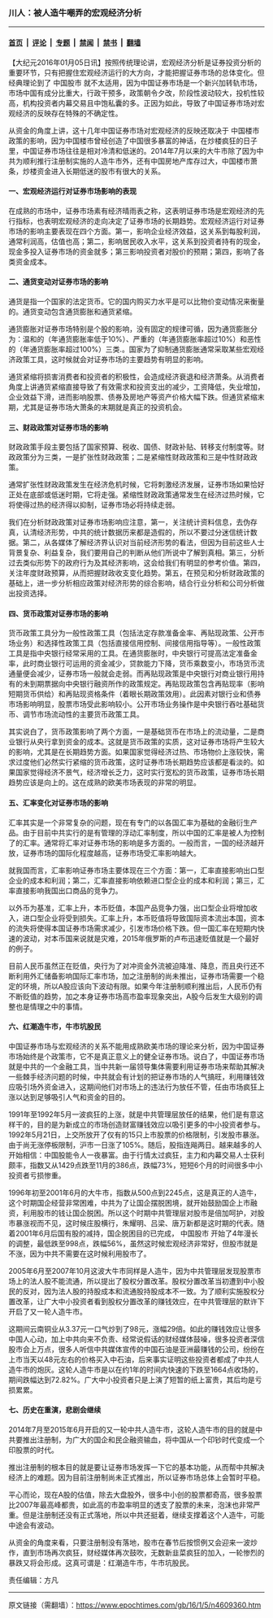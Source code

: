 ### 川人：被人造牛嘲弄的宏观经济分析

---

#### [首页](../../../..?n4609360) &nbsp;|&nbsp; [评论](../../../../../epoch-comment?n4609360) &nbsp;|&nbsp; [专题](../../../../../epoch-special?n4609360) &nbsp;|&nbsp; [禁闻](../../../../../epoch-news?n4609360) &nbsp;|&nbsp; [禁书](../../../../../books?n4609360) &nbsp;|&nbsp; [翻墙](https://github.com/gfw-breaker/nogfw/blob/master/README.md?n4609360)


<div class="post_content" id="artbody" itemprop="articleBody">
 <!-- article content begin -->
 <p>
  【大纪元2016年01月05日讯】按照传统理论讲，宏观经济分析是证券投资分析的重要环节，只有把握住宏观经济运行的大方向，才能把握证券市场的总体变化。但经典理论到了
  <ok href="https://www.epochtimes.com/gb/tag/%E4%B8%AD%E5%9B%BD%E8%82%A1%E5%B8%82.html">
   中国股市
  </ok>
  就不太适用，因为中国证券市场是一个新兴加转轨市场，市场中国有成分比重大，行政干预多，政策朝令夕改，阶段性波动较大，投机性较高，机构投资者内幕交易且中饱私囊的多。正因为如此，导致了中国证券市场对宏观经济的反映存在特殊的不确定性。
 </p>
 <p>
  从资金的角度上讲，这十几年中国证券市场对宏观经济的反映还取决于
  <ok href="https://www.epochtimes.com/gb/tag/%E4%B8%AD%E5%9B%BD%E6%A5%BC%E5%B8%82.html">
   中国楼市
  </ok>
  政策的影响，因为中国楼市曾经创造了中国很多暴富的神话，在炒楼疯狂的日子里，中国证券市场往往是相对冷清和低迷的。2014年7月以来的大牛市除了因为中共为顺利推行注册制实施的人造牛市外，还有中国房地产库存过大，中国楼市萧条，炒楼资金进入长期低迷的股市有很大的关系。
 </p>
 <p>
  <h4>
   一、宏观经济运行对证券市场影响的表现
  </h4>
  <p>
   在成熟的市场中，证券市场素有经济晴雨表之称，这表明证券市场是宏观经济的先行指标，也表明宏观经济的走向决定了证券市场的长期趋势。宏观经济运行对证券市场的影响主要表现在四个方面。第一，影响企业经济效益，这关系到每股利润，通常利润高，估值也高；第二，影响居民收入水平，这关系到投资者持有的现金，现金多投入证券市场的资金就多；第三影响投资者对股价的预期；第四，影响了各类资金成本。
  </p>
  <p>
   <h4>
    二、通货变动对证券市场的影响
   </h4>
   <p>
    通货是指一个国家的法定货币。它的国内购买力水平是可以比物价变动情况来衡量的。通货变动包含通货膨胀和通货紧缩。
   </p>
   <p>
    通货膨胀对证券市场特别是个股的影响，没有固定的规律可循，因为通货膨胀分为：温和的（年通货膨胀率低于10%）、严重的（年通货膨胀率超过10%）和恶性的（年通货膨胀率超过100%）三类.。国家为了抑制通货膨胀通常采取某些宏观经济政策工具，这时候就会对证券市场的主要趋势有明显的影响。
   </p>
   <p>
    通货紧缩将损害消费者和投资者的积极性，会造成经济衰退和经济萧条。从消费者角度上讲通货紧缩直接导致了有效需求和投资支出的减少，工资降低，失业增加，企业效益下滑，进而影响股票、债券及房地产等资产价格大幅下跌。但通货紧缩末期，尤其是证券市场大萧条的末期就是真正的投资机会。
   </p>
   <p>
    <h4>
     三、财政政策对证券市场的影响
    </h4>
    <p>
     财政政策手段主要包括了国家预算、税收、国债、财政补贴、转移支付制度等。财政政策分为三类，一是扩张性财政政策；二是紧缩性财政政策和三是中性财政政策。
    </p>
    <p>
     通常扩张性财政政策发生在经济危机时候，它将刺激经济发展，证券市场如果恰好正处在底部或低迷时期，它将走强。紧缩性财政政策通常发生在经济过热时候，它将使得过热的经济得以抑制，证券市场必将持续走弱。
    </p>
    <p>
     我们在分析财政政策对证券市场影响应注意，第一，关注统计资料信息，去伪存真，认清经济形势，中共的统计数据历来都是造假的，所以不要过分迷信统计数据。第二，从各媒体了解经济界认识对当前经济形势的看法，但因为目前这些人士背景复杂、利益复杂，我们要用自己的判断从他们所说中了解到真相。第三，分析过去类似形势下的政府行为及其经济影响，这会给我们有明显的参考价值。第四，关注年度财政预算，从而把握财政收支变化趋势。第五，在预见和分析财政政策的基础上，进一步分析相应政策对经济形势的综合影响，结合行业分析和公司分析做出投资选择。
    </p>
    <p>
     <h4>
      四、货币政策对证券市场的影响
     </h4>
     <p>
      货币政策工具分为一般性政策工具（包括法定存款准备金率、再贴现政策、公开市场业务）和选择性政策工具（包括直接信用控制、间接信用指导等）。一般性政策工具是指中央银行经常采用的工具。在通货膨胀时，中央银行可提高法定准备金率，此时商业银行可运用的资金减少，贷款能力下降，货币乘数变小，市场货币流通量便会减少，证券市场一般就会走弱。而再贴现政策是中央银行对商业银行用持有的未到期票据向中央银行融资所作的政策规定。再贴现政策包含再贴现率（影响短期货币供给）和再贴现资格条件（着眼长期政策效用）。此因素对银行业和债券市场影响明显，股票市场受此影响较小。公开市场业务操作是中央银行吞吐基础货币、调节市场流动性的主要货币政策工具。
     </p>
     <p>
      其实说白了，货币政策影响了两个方面，一是基础货币在市场上的流动量，二是商业银行从央行拿到资金的成本。这就是货币政策的实质，这对证券市场将产生较大的影响，尤其是在长期趋势方面。如果国家觉得经济过热、市场物价上涨较快，需求过度他们必然实行紧缩的货币政策，这时证券市场长期趋势应该都是看淡的。如果国家觉得经济不景气，经济增长乏力，这时实行宽松的货币政策，证券市场长期趋势应该是向上的。这在成熟的欧美市场表现的非常的明显。
     </p>
     <p>
      <h4>
       五、汇率变化对证券市场的影响
      </h4>
      <p>
       汇率其实是一个非常复杂的问题，现在有专门的以各国汇率为基础的金融衍生产品。由于目前中共实行的是有管理的浮动汇率制度，所以中国的汇率是被人为控制了的汇率。通常将汇率对证券市场的影响是多方面的。一般而言，一国的经济越开放，证券市场的国际化程度越高，证券市场受汇率影响越大。
      </p>
      <p>
       就我国而言，汇率影响证券市场主要体现在三个方面：第一，汇率直接影响出口型企业的成本和利润；第二，汇率直接影响依赖进口型企业的成本和利润；第三，汇率直接影响我国出口商品的竞争力。
      </p>
      <p>
       以外币为基准，汇率上升，本币贬值，本国产品竞争力强，出口型企业将增加收入，进口型企业将受到损失。汇率上升，本币贬值将导致国际资本流出本国，资本的流失将使得本国证券市场需求减少，引发市场价格下跌。但一国汇率在短期内快速的波动，对本币国来说就是灾难，2015年俄罗斯的卢布迅速贬值就是一个最好的例子。
      </p>
      <p>
       目前人民币虽然正在贬值，央行为了对冲资金外流被迫降准、降息，而且央行还不断利用外汇储备影响国际汇率市场，加之注册制的尚未推出，证券市场需要一个稳定的环境，所以A股应该向下波动有限。如果今年注册制顺利推出后，人民币仍有不断贬值的趋势，加之本身证券市场高市盈率现象突出，A股今后发生大级别的调整也是情理之中的事情。
      </p>
      <p>
       <h4>
        六、红潮造牛市，牛市坑股民
       </h4>
       <p>
        中国证券市场与宏观经济的关系不能用成熟欧美市场的理论来分析，因为中国证券市场始终是个政策市，它不是真正意义上的健全证券市场。说白了，中国证券市场就是中共的一个金融工具，当中共新一届领导集体需要利用证券市场来帮助其解决一些棘手经济问题的时候，中共就会有计划的把证券市场的人气搞旺，利用赚钱效应吸引场外资金进入，这期间他们对市场上的违法行为放任不管，任由市场疯狂上涨以达到足够吸引人气和资金的目的。
       </p>
       <p>
        1991年至1992年5月一波疯狂的上涨，就是中共管理层放任的结果，他们是有意这样干的，目的是为新成立的市场创造财富赚钱效应以吸引更多的中小投资者参与。1992年5月21日，上交所放开了仅有的15只上市股票的价格限制，引发股市暴涨。由于尚无涨停板限制，沪市一日涨了105%。随后，股指连飚两日。越来越多的人开始相信：中国股能令人一夜暴富。由于行情太过疯狂，主力和内幕交易人士获利颇丰，指数又从1429点跌至11月的386点，跌幅73%，短短6个月的时间很多中小投资者亏损惨重。
       </p>
       <p>
        1996年初至2001年6月的大牛市，指数从500点到2245点，这是真正的人造牛，这个时期国企经营非常困难，中共为了让国企摆脱困境，就开始鼓励国企上市融资，利用股市的钱让国企脱困。所以这个时期中共管理层对股市是倍加呵护，对股市暴涨视而不见，这时候庄股横行，朱耀明、吕梁、唐万新都是这时期的代表。随着2001年6月后国有股的减持，国企脱困目的已完成，
        <ok href="https://www.epochtimes.com/gb/tag/%E4%B8%AD%E5%9B%BD%E8%82%A1%E5%B8%82.html">
         中国股市
        </ok>
        开始了4年漫长的调整，最低跌至998点，跌幅56%，虽然这时候宏观经济非常好，但股市就是不涨，因为中共不需要在这时候利用股市了。
       </p>
       <p>
        2005年6月至2007年10月这波大牛市同样是人造牛，因为中共管理层发现股票市场上的法人股不能流通，所以提出了股权分置改革。股权分置改革当初遭到中小股民的反对，因为法人股的持股成本和流通股持股成本不一致。为了顺利实施股权分置改革，让广大中小投资者看到股权分置改革的赚钱效应，在中共管理层的默许下开启了又一轮人造牛市。
       </p>
       <p>
        这期间云南铜业从3.37元一口气炒到了98元，涨幅29倍。如此的赚钱效应让很多中国人心动，加上中共向来不负责、经常说假话的财经媒体鼓噪，很多投资者深信股市会上万点，很多人听信中共媒体宣传的中国石油是亚洲最赚钱的公司，纷纷在上市当天以48元左右的价格买入中石油，后来事实证明这些投资者都成了中共人造牛市的炮灰。这轮人造牛市是以在约1年的时间内快速的下跌至1664点收场的，期间跌幅达到72.82%。广大中小投资者只是上演了短暂的纸上富贵，其后均是亏损累累。
       </p>
       <p>
        <h4>
         七、历史在重演，悲剧会继续
        </h4>
        <p>
         2014年7月至2015年6月开启的又一轮中共人造牛市，这轮人造牛市的目的就是中共要推出注册制，为广大的国企和民企融资输血，将中国从一个印钞时代变成一个印股票的时代。
        </p>
        <p>
         推出注册制的根本目的就是要让证券市场发挥一下它的基本功能，从而帮中共解决经济上的难题。因为目前注册制尚未正式推出，所以证券市场总体上会暂时平稳。
        </p>
        <p>
         平心而论，现在A股的估值，除去大盘股外，很多中小创的股票都奇高，很多股票比2007年最高峰都贵，如此高的市盈率明显的透支了股票的未来，泡沫也非常严重。但是注册制还没有正式落地，所以中共还挺着，继续支撑着这个人造牛，可能中途会有波动。
        </p>
        <p>
         从资金的角度来看，只要注册制没有落地，股市在春节后按惯例又会迎来一波炒作，直到市场再次疯狂，财经媒体再次鼓吹，无数新韭菜疯狂的加入，一轮惨烈的暴跌又将会形成。这真可谓是：红潮造牛市，牛市坑股民。
        </p>
        <p>
         责任编辑：方凡
        </p>
        <!-- article content end -->
        <div id="below_article_ad">
        </div>
       </p>
      </p>
     </p>
    </p>
   </p>
  </p>
 </p>
</div>


---

原文链接（需翻墙）：https://www.epochtimes.com/gb/16/1/5/n4609360.htm